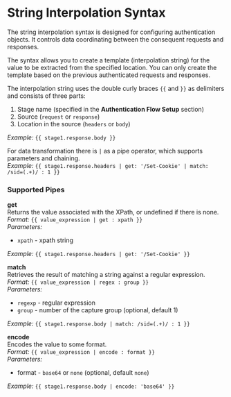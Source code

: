 # String Interpolation Syntax

The string interpolation syntax is designed for configuring authentication objects. It controls data coordinating between the consequent requests and responses. 

The syntax allows you to create a template (interpolation string) for the value to be extracted from the specified location. You can only create the template based on the previous authenticated requests and responses. 

The interpolation string uses the double curly braces `{{` and `}}` as delimiters and consists of three parts:
1. Stage name (specified in the **Authentication Flow Setup** section) 
2. Source (`request` or `response`)
3. Location in the source (`headers` or `body`)<br>

_Example:_ `{{ stage1.response.body }}`

For data transformation there is `|` as a pipe operator, which supports parameters and chaining.<br>
_Example:_ `{{ stage1.response.headers | get: '/Set-Cookie' | match: /sid=(.+)/ : 1 }}`


### Supported Pipes <!-- {docsify-ignore} -->
**get**<br>
Returns the value associated with the XPath, or undefined if there is none.<br>
_Format:_ `{{ value_expression | get : xpath }}`<br>
_Parameters:_
* `xpath` - xpath string<br>

_Example:_ `{{ stage1.response.headers | get: '/Set-Cookie' }}`

**match**<br>
Retrieves the result of matching a string against a regular expression.<br>
_Format:_ `{{ value_expression | regex : group }}`<br>
_Parameters:_
* `regexp` - regular expression
* `group` - number of the capture group (optional, default 1)<br>

_Example:_ `{{ stage1.response.body | match: /sid=(.+)/ : 1 }}`

**encode**<br>
Encodes the value to some format.<br>
_Format:_ `{{ value_expression | encode : format }}`<br>
_Parameters:_
* format - `base64` or `none` (optional, default `none`)<br>

_Example:_ `{{ stage1.response.body | encode: 'base64' }}`

















